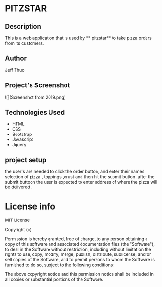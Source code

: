 # PITZSTAR

## Description

This is a web application that is used by ** pitzstar** to take pizza orders from its customers.

## Author
Jeff Thuo

## Project's Screenshot
![](Screenshot from 2019.png)

## Technologies Used

* HTML
* CSS
* Bootstrap
* Javascript
* Jquery

## project setup

the user's are needed to click the order button,
and  enter their names selection of pizza , toppings ,crust and then hit the 
submit button .after the submit buttoon the user is expected to enter address of where the pizza will be delivered .
# License info
MIT License

Copyright (c) 

Permission is hereby granted, free of charge, to any person obtaining a copy
of this software and associated documentation files (the "Software"), to deal
in the Software without restriction, including without limitation the rights
to use, copy, modify, merge, publish, distribute, sublicense, and/or sell
copies of the Software, and to permit persons to whom the Software is
furnished to do so, subject to the following conditions:

The above copyright notice and this permission notice shall be included in all
copies or substantial portions of the Software.

